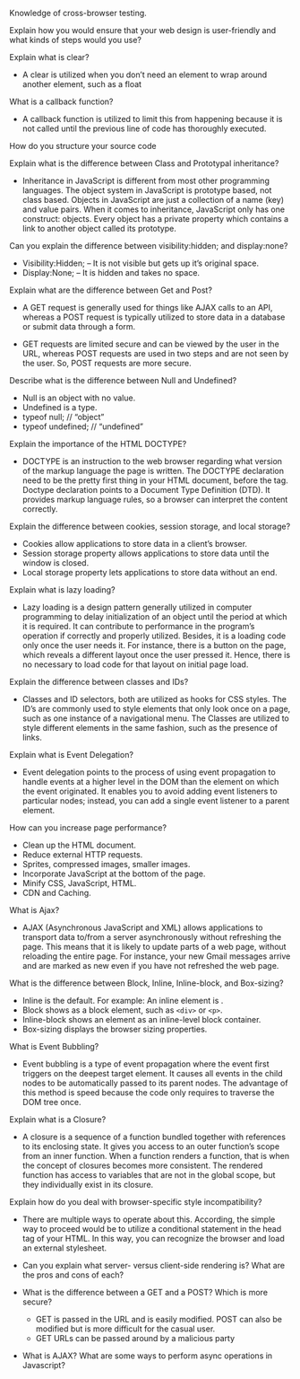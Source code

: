 

Knowledge of cross-browser testing.

Explain how you would ensure that your web design is user-friendly and what kinds of steps would you use?

Explain what is clear?
* A clear is utilized when you don’t need an element to wrap around another element, such as a float

What is a callback function?

* A callback function is utilized to limit this from happening because it is not called until the previous line of code has thoroughly executed.

How do you structure your source code


Explain what is the difference between Class and Prototypal inheritance?
* Inheritance in JavaScript is different from most other programming languages. The object system in JavaScript is prototype based, not class based. Objects in JavaScript are just a collection of a name (key) and value pairs. When it comes to inheritance, JavaScript only has one construct: objects. Every object has a private property which contains a link to another object called its prototype.

Can you explain the difference between visibility:hidden; and display:none?

* Visibility:Hidden; – It is not visible but gets up it’s original space.
* Display:None; – It is hidden and takes no space.

Explain what are the difference between Get and Post?

* A GET request is generally used for things like AJAX calls to an API, whereas a POST request is typically utilized to store data in a database or submit data through a form.

* GET requests are limited secure and can be viewed by the user in the URL, whereas POST requests are used in two steps and are not seen by the user. So, POST requests are more secure.

Describe what is the difference between Null and Undefined?

* Null is an object with no value.
* Undefined is a type.
* typeof null; // “object”
* typeof undefined; // “undefined”

Explain the importance of the HTML DOCTYPE?

* DOCTYPE is an instruction to the web browser regarding what version of the markup language the page is written. The DOCTYPE declaration need to be the pretty first thing in your HTML document, before the <html> tag. Doctype declaration points to a Document Type Definition (DTD). It provides markup language rules, so a browser can interpret the content correctly.

Explain the difference between cookies, session storage, and local storage?

* Cookies allow applications to store data in a client’s browser. 
* Session storage property allows applications to store data until the window is closed. 
* Local storage property lets applications to store data without an end.

Explain what is lazy loading?

* Lazy loading is a design pattern generally utilized in computer programming to delay initialization of an object until the period at which it is required. It can contribute to performance in the program’s operation if correctly and properly utilized. Besides, it is a loading code only once the user needs it. For instance, there is a button on the page, which reveals a different layout once the user pressed it. Hence, there is no necessary to load code for that layout on initial page load.


Explain the difference between classes and IDs?

* Classes and ID selectors, both are utilized as hooks for CSS styles. The ID’s are commonly used to style elements that only look once on a page, such as one instance of a navigational menu. The Classes are utilized to style different elements in the same fashion, such as the presence of links.

Explain what is Event Delegation?

* Event delegation points to the process of using event propagation to handle events at a higher level in the DOM than the element on which the event originated. It enables you to avoid adding event listeners to particular nodes; instead, you can add a single event listener to a parent element.

How can you increase page performance?

* Clean up the HTML document.
* Reduce external HTTP requests.
* Sprites, compressed images, smaller images.
* Incorporate JavaScript at the bottom of the page.
* Minify CSS, JavaScript, HTML.
* CDN and Caching.

What is Ajax?

* AJAX (Asynchronous JavaScript and XML) allows applications to transport data to/from a server asynchronously without refreshing the page. This means that it is likely to update parts of a web page, without reloading the entire page. For instance, your new Gmail messages arrive and are marked as new even if you have not refreshed the web page.


What is the difference between Block, Inline,  Inline-block, and Box-sizing?

* Inline is the default. For example: An inline element is <span>.
* Block shows as a block element, such as `<div>` or `<p>`.
* Inline-block shows an element as an inline-level block container.
* Box-sizing displays the browser sizing properties.


What is Event Bubbling?

* Event bubbling is a type of event propagation where the event first triggers on the deepest target element. It causes all events in the child nodes to be automatically passed to its parent nodes. The advantage of this method is speed because the code only requires to traverse the DOM tree once.

Explain what is a Closure?

* A closure is a sequence of a function bundled together with references to its enclosing state. It gives you access to an outer function’s scope from an inner function. When a function renders a function, that is when the concept of closures becomes more consistent. The rendered function has access to variables that are not in the global scope, but they individually exist in its closure.

Explain how do you deal with browser-specific style incompatibility?

* There are multiple ways to operate about this. According, the simple way to proceed would be to utilize a conditional statement in the head tag of your HTML. In this way, you can recognize the browser and load an external stylesheet.

* Can you explain what server- versus client-side rendering is? What are the pros and cons of each?
* What is the difference between a GET and a POST? Which is more secure?
    * GET is passed in the URL and is easily modified. POST can also be modified but is more difficult for the casual user.
    * GET URLs can be passed around by a malicious party
* What is AJAX? What are some ways to perform async operations in Javascript?

